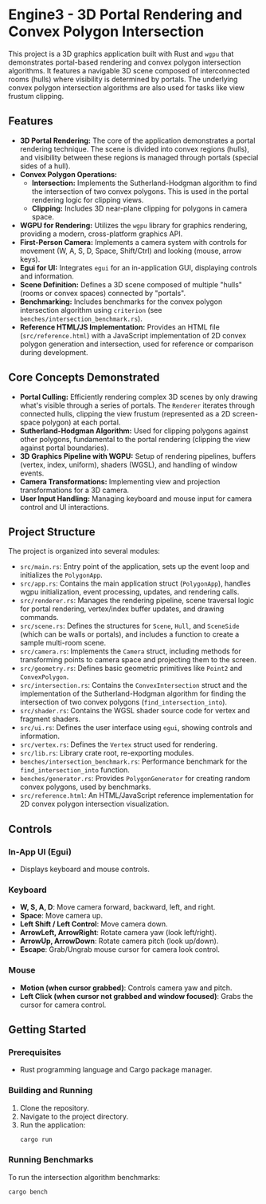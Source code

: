 # Engine3 - 3D Portal Rendering and Convex Polygon Intersection

This project is a 3D graphics application built with Rust and `wgpu` that demonstrates portal-based rendering and convex polygon intersection algorithms. It features a navigable 3D scene composed of interconnected rooms (hulls) where visibility is determined by portals. The underlying convex polygon intersection algorithms are also used for tasks like view frustum clipping.

## Features

* **3D Portal Rendering:** The core of the application demonstrates a portal rendering technique. The scene is divided into convex regions (hulls), and visibility between these regions is managed through portals (special sides of a hull).
* **Convex Polygon Operations:**
    * **Intersection:** Implements the Sutherland-Hodgman algorithm to find the intersection of two convex polygons. This is used in the portal rendering logic for clipping views.
    * **Clipping:** Includes 3D near-plane clipping for polygons in camera space.
* **WGPU for Rendering:** Utilizes the `wgpu` library for graphics rendering, providing a modern, cross-platform graphics API.
* **First-Person Camera:** Implements a camera system with controls for movement (W, A, S, D, Space, Shift/Ctrl) and looking (mouse, arrow keys).
* **Egui for UI:** Integrates `egui` for an in-application GUI, displaying controls and information.
* **Scene Definition:** Defines a 3D scene composed of multiple "hulls" (rooms or convex spaces) connected by "portals".
* **Benchmarking:** Includes benchmarks for the convex polygon intersection algorithm using `criterion` (see `benches/intersection_benchmark.rs`).
* **Reference HTML/JS Implementation:** Provides an HTML file (`src/reference.html`) with a JavaScript implementation of 2D convex polygon generation and intersection, used for reference or comparison during development.

## Core Concepts Demonstrated

* **Portal Culling:** Efficiently rendering complex 3D scenes by only drawing what's visible through a series of portals. The `Renderer` iterates through connected hulls, clipping the view frustum (represented as a 2D screen-space polygon) at each portal.
* **Sutherland-Hodgman Algorithm:** Used for clipping polygons against other polygons, fundamental to the portal rendering (clipping the view against portal boundaries).
* **3D Graphics Pipeline with WGPU:** Setup of rendering pipelines, buffers (vertex, index, uniform), shaders (WGSL), and handling of window events.
* **Camera Transformations:** Implementing view and projection transformations for a 3D camera.
* **User Input Handling:** Managing keyboard and mouse input for camera control and UI interactions.

## Project Structure

The project is organized into several modules:

* `src/main.rs`: Entry point of the application, sets up the event loop and initializes the `PolygonApp`.
* `src/app.rs`: Contains the main application struct (`PolygonApp`), handles wgpu initialization, event processing, updates, and rendering calls.
* `src/renderer.rs`: Manages the rendering pipeline, scene traversal logic for portal rendering, vertex/index buffer updates, and drawing commands.
* `src/scene.rs`: Defines the structures for `Scene`, `Hull`, and `SceneSide` (which can be walls or portals), and includes a function to create a sample multi-room scene.
* `src/camera.rs`: Implements the `Camera` struct, including methods for transforming points to camera space and projecting them to the screen.
* `src/geometry.rs`: Defines basic geometric primitives like `Point2` and `ConvexPolygon`.
* `src/intersection.rs`: Contains the `ConvexIntersection` struct and the implementation of the Sutherland-Hodgman algorithm for finding the intersection of two convex polygons (`find_intersection_into`).
* `src/shader.rs`: Contains the WGSL shader source code for vertex and fragment shaders.
* `src/ui.rs`: Defines the user interface using `egui`, showing controls and information.
* `src/vertex.rs`: Defines the `Vertex` struct used for rendering.
* `src/lib.rs`: Library crate root, re-exporting modules.
* `benches/intersection_benchmark.rs`: Performance benchmark for the `find_intersection_into` function.
* `benches/generator.rs`: Provides `PolygonGenerator` for creating random convex polygons, used by benchmarks.
* `src/reference.html`: An HTML/JavaScript reference implementation for 2D convex polygon intersection visualization.

## Controls

### In-App UI (Egui)
* Displays keyboard and mouse controls.

### Keyboard
* **W, S, A, D**: Move camera forward, backward, left, and right.
* **Space**: Move camera up.
* **Left Shift / Left Control**: Move camera down.
* **ArrowLeft, ArrowRight**: Rotate camera yaw (look left/right).
* **ArrowUp, ArrowDown**: Rotate camera pitch (look up/down).
* **Escape**: Grab/Ungrab mouse cursor for camera look control.

### Mouse
* **Motion (when cursor grabbed)**: Controls camera yaw and pitch.
* **Left Click (when cursor not grabbed and window focused)**: Grabs the cursor for camera control.

## Getting Started

### Prerequisites
* Rust programming language and Cargo package manager.

### Building and Running
1.  Clone the repository.
2.  Navigate to the project directory.
3.  Run the application:
    ```bash
    cargo run
    ```

### Running Benchmarks
To run the intersection algorithm benchmarks:
```bash
cargo bench